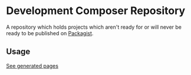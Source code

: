 Development Composer Repository
===============================

A repository which holds projects which aren't ready for or will never be ready to be published on [Packagist](https://packagist.org).

Usage
-----

[See generated pages](http://thegallagher.github.io/composer-repository)